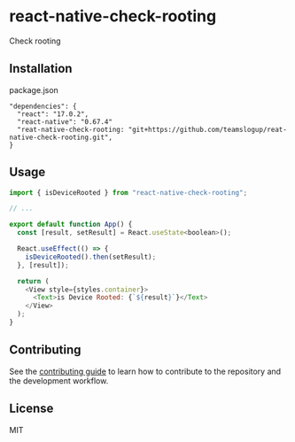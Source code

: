 # react-native-check-rooting

Check rooting

## Installation

package.json
```
"dependencies": {
  "react": "17.0.2",
  "react-native": "0.67.4"
  "reat-native-check-rooting: "git+https://github.com/teamslogup/reat-native-check-rooting.git",
}
```

## Usage

```js
import { isDeviceRooted } from "react-native-check-rooting";

// ...

export default function App() {
  const [result, setResult] = React.useState<boolean>();

  React.useEffect(() => {
    isDeviceRooted().then(setResult);
  }, [result]);

  return (
    <View style={styles.container}>
      <Text>is Device Rooted: {`${result}`}</Text>
    </View>
  );
}
```

## Contributing

See the [contributing guide](CONTRIBUTING.md) to learn how to contribute to the repository and the development workflow.

## License

MIT
